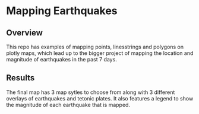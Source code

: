 # Mapping Earthquakes

## Overview 
This repo has examples of mapping points, linesstrings and polygons on plotly maps, which lead up to the bigger project of mapping the location and magnitude of earthquakes in the past 7 days. 

## Results 
The final map has 3 map sytles to choose from along with 3 different overlays of earthquakes and tetonic plates. It also features a legend to show the magnitude of each earthquake that is mapped.
